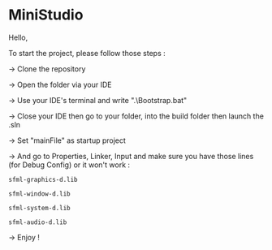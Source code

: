 # MiniStudio

Hello,

To start the project, please follow those steps :

-> Clone the repository

-> Open the folder via your IDE

-> Use your IDE's terminal and write ".\Bootstrap.bat"

-> Close your IDE then go to your folder, into the build folder then launch the .sln

-> Set "mainFile" as startup project

-> And go to Properties, Linker, Input and make sure you have those lines (for Debug Config) or it won't work :
    
    sfml-graphics-d.lib
     
    sfml-window-d.lib
     
    sfml-system-d.lib
    
    sfml-audio-d.lib

-> Enjoy !
